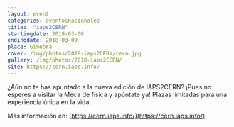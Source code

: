 ```yaml
---
layout: event
categories: eventosnacionales
title:  "iaps2CERN"
startingdate: 2018-03-06
endingdate: 2018-03-09
place: Ginebra
cover: /img/photos/2018-iaps2CERN/cern.jpg
gallery: /img/photos/2018-iaps2CERN/
site: https://cern.iaps.info/
---
```


¿Aún no te has apuntado a la nueva edición de IAPS2CERN? ¡Pues no esperes a visitar la Meca de física y apúntate ya! Plazas limitadas para una experiencia única en la vida. 

Más información en: [https://cern.iaps.info/](https://cern.iaps.info/)

